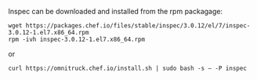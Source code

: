 Inspec can be downloaded and installed from the rpm packagage:
```
wget https://packages.chef.io/files/stable/inspec/3.0.12/el/7/inspec-3.0.12-1.el7.x86_64.rpm
rpm -ivh inspec-3.0.12-1.el7.x86_64.rpm
```
or
```
curl https://omnitruck.chef.io/install.sh | sudo bash -s – -P inspec
```

